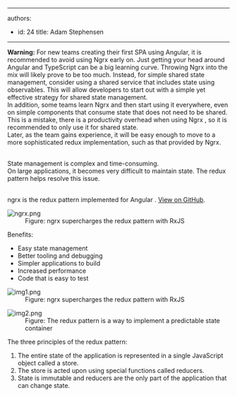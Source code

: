 

---
authors:
  - id: 24
    title: Adam Stephensen
---




<span class='intro'> <div><p class="ssw15-rteElement-InfoBox"><b>Warning&#58;</b> For new teams creating their first SPA using Angular, it is recommended to avoid using Ngrx early on. Just getting your head around Angular and TypeScript can be a big learning curve. Throwing Ngrx into the mix will likely prove to be too much. Instead, for simple shared state management, consider using a shared service that includes state using observables. This will allow developers to start out with a simple yet effective strategy for shared state management. <br>In addition, some teams learn Ngrx and then start using it everywhere, even on simple components that consume state that does not need to be shared. This is a mistake, there is a productivity overhead when using Ngrx , so it is recommended to only use it for shared state.<br>Later, as the team gains experience, it will be easy enough to move to a more sophisticated redux implementation, such as that provided by Ngrx.</p><br>​​State management is complex and time-consuming.</div><div>On large applications, it becomes very difficult to maintain state. The redux pattern helps resolve this issue.<br>​​<br>
<p>ngrx is the redux pattern implemented for Angular . <a href="https&#58;//github.com/ngrx" target="_blank">View on GitHub</a>. <br></p></div> </span>

<dl class="image"><dt> <img src="/PublishingImages/ngrx.png" alt="ngrx.png" data-pin-nopin="true" /> </dt><dd>Figure&#58; ngrx supercharges the redux pattern with RxJS <br></dd><dd></dd></dl><p>Benefits&#58;</p><ul><li>Easy state management</li><li>Better tooling and debugging</li><li>Simpler applications to build</li><li>Increased performance<br></li><li>Code that is easy to test<br></li></ul><dl class="image"><dt> <img src="/PublishingImages/img1.png" alt="img1.png" /> </dt><dd>Figure&#58; ngrx supercharges the redux pattern with RxJS <br></dd></dl><dl class="image"><dt><img src="/PublishingImages/img2.png" alt="img2.png" /></dt><dd>Figure&#58; The redux pattern is a way to implement a predictable state container</dd></dl><p>The three principles of the redux pattern&#58;</p><ol><li>The entire state of the application is represented in a single JavaScript object called a store.</li><li>The store is acted upon using special functions called reducers.&#160;</li><li>State is immutable and reducers are the only part of the application that can change state.</li></ol>
​<br>


